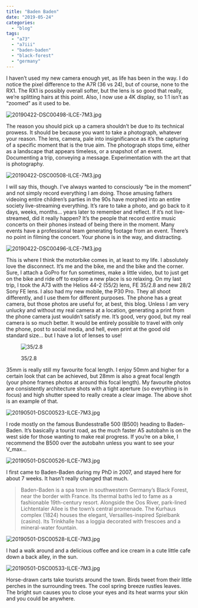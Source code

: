 ```yaml
---
title: "Baden Baden"
date: "2019-05-24"
categories: 
  - "blog"
tags: 
  - "a73"
  - "a7iii"
  - "baden-baden"
  - "black-forest"
  - "germany"
---
```


I haven’t used my new camera enough yet, as life has been in the way. I do notice the pixel difference to the A7R (36 vs 24), but of course, none to the RX1. The RX1 is possibly overall softer, but the lens is so good that really, we’re splitting hairs at this point. Also, I now use a 4K display, so 1:1 isn’t as “zoomed” as it used to be.

![20190422-DSC00498-ILCE-7M3.jpg](/assets/images/f5e72-20190422-dsc00498-ilce-7m3.jpg)

The reason you should pick up a camera shouldn’t be due to its technical prowess. It should be because you want to take a photograph, whatever your reason. The lens, camera, pale into insignificance as it’s the capturing of a specific moment that is the true aim. The photograph stops time, either as a landscape that appears timeless, or a snapshot of an event. Documenting a trip, conveying a message. Experimentation with the art that is photography.

![20190422-DSC00508-ILCE-7M3.jpg](/assets/images/1145b-20190422-dsc00508-ilce-7m3.jpg)

I will say this, though. I’ve always wanted to consciously “be in the moment” and not simply record everything I am doing. Those amusing fathers videoing entire children’s parties in the 90s have morphed into an entire society live-streaming everything. It’s rare to take a photo, and go back to it days, weeks, months… years later to remember and reflect. If it’s not live-streamed, did it really happen? It’s the people that record entire music concerts on their phones instead of being there in the moment. Many events have a professional team generating footage from an event. There’s no point in filming the concert. Your phone is in the way, and distracting.

![20190422-DSC00496-ILCE-7M3.jpg](/assets/images/d7859-20190422-dsc00496-ilce-7m3.jpg)

This is where I think the motorbike comes in, at least to my life. I absolutely love the disconnect. It’s me and the bike, me and the bike and the corner. Sure, I attach a GoPro for fun sometimes, make a little video, but to just get on the bike and ride off to explore a new place is so relaxing. On my last trip, I took the A73 with the Helios 44-2 (55/2) lens, FE 35/2.8 and new 28/2 Sony FE lens. I also had my new mobile, the P30 Pro. They all shoot differently, and I use them for different purposes. The phone has a great camera, but those photos are useful for, at best, this blog. Unless I am very unlucky and without my real camera at a location, generating a print from the phone camera just wouldn’t satisfy me. It’s good, very good, but my real camera is so much better. It would be entirely possible to travel with only the phone, post to social media, and hell, even print at the good old standard size… but I have a lot of lenses to use!

<figure>

![35/2.8](/assets/images/b5797-20190501-dsc00512-ilce-7m3.jpg)

<figcaption>



35/2.8





</figcaption>



</figure>

35mm is really still my favourite focal length. I enjoy 50mm and higher for a certain look that can be achieved, but 28mm is also a great focal length (your phone frames photos at around this focal length). My favourite photos are consistently architecture shots with a tight aperture (so everything is in focus) and high shutter speed to really create a clear image. The above shot is an example of that.

![20190501-DSC00523-ILCE-7M3.jpg](/assets/images/62d1d-20190501-dsc00523-ilce-7m3.jpg)

I rode mostly on the famous Bundesstraße 500 (B500) heading to Baden-Baden. It’s basically a tourist road, as the much faster A5 autobahn is on the west side for those wanting to make real progress. If you’re on a bike, I recommend the B500 over the autobahn unless you want to see your V\_max…

![20190501-DSC00526-ILCE-7M3.jpg](/assets/images/31114-20190501-dsc00526-ilce-7m3.jpg)

I first came to Baden-Baden during my PhD in 2007, and stayed here for about 7 weeks. It hasn’t really changed that much.

> Baden-Baden is a spa town in southwestern Germany’s Black Forest, near the border with France. Its thermal baths led to fame as a fashionable 19th-century resort. Alongside the Oos River, park-lined Lichtentaler Allee is the town’s central promenade. The Kurhaus complex (1824) houses the elegant, Versailles-inspired Spielbank (casino). Its Trinkhalle has a loggia decorated with frescoes and a mineral-water fountain.

![20190501-DSC00528-ILCE-7M3.jpg](/assets/images/10151-20190501-dsc00528-ilce-7m3.jpg)

I had a walk around and a delicious coffee and ice cream in a cute little cafe down a back alley, in the sun.

![20190501-DSC00533-ILCE-7M3.jpg](/assets/images/7151e-20190501-dsc00533-ilce-7m3.jpg)

Horse-drawn carts take tourists around the town. Birds tweet from their little perches in the surrounding trees. The cool spring breeze rustles leaves. The bright sun causes you to close your eyes and its heat warms your skin and you could be anywhere.
